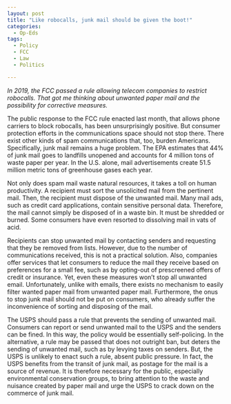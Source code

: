 ```yaml
---
layout: post
title: "Like robocalls, junk mail should be given the boot!"
categories:
  - Op-Eds
tags:
  - Policy
  - FCC
  - Law
  - Politics

---
```


*In 2019, the FCC passed a rule allowing telecom companies to restrict robocalls.  That got me thinking about unwanted paper mail and the possibility for corrective measures.*

The public response to the FCC rule enacted last month, that allows phone carriers to block robocalls, has been unsurprisingly positive.  But consumer protection efforts in the communications space should not stop there.  There exist other kinds of spam communications that, too, burden Americans.  Specifically, junk mail remains a huge problem.  The EPA estimates that 44% of junk mail goes to landfills unopened and accounts for 4 million tons of waste paper per year.  In the U.S. alone, mail advertisements create 51.5 million metric tons of greenhouse gases each year.  

Not only does spam mail waste natural resources, it takes a toll on human productivity.  A recipient must sort the unsolicited mail from the pertinent mail.  Then, the recipient must dispose of the unwanted mail.  Many mail ads, such as credit card applications, contain sensitive personal data.  Therefore, the mail cannot simply be disposed of in a waste bin.  It must be shredded or burned.  Some consumers have even resorted to dissolving mail in vats of acid.  

Recipients can stop unwanted mail by contacting senders and requesting that they be removed from lists. However, due to the number of communications received, this is not a practical solution.  Also, companies offer services that let consumers to reduce the mail they receive based on preferences for a small fee, such as by opting-out of prescreened offers of credit or insurance.  Yet, even these measures won’t stop all unwanted email.  Unfortunately, unlike with emails, there exists no mechanism to easily filter wanted paper mail from unwanted paper mail.  Furthermore, the onus to stop junk mail should not be put on consumers, who already suffer the inconvenience of sorting and disposing of the mail.

The USPS should pass a rule that prevents the sending of unwanted mail.  Consumers can report or send unwanted mail to the USPS and the senders can be fined.  In this way, the policy would be essentially self-policing.  In the alternative, a rule may be passed that does not outright ban, but deters the sending of unwanted mail, such as by levying taxes on senders.  But, the USPS is unlikely to enact such a rule, absent public pressure.  In fact, the USPS benefits from the transit of junk mail, as postage for the mail is a source of revenue.  It is therefore necessary for the public, especially environmental conservation groups, to bring attention to the waste and nuisance created by paper mail and urge the USPS to crack down on the commerce of junk mail.  
